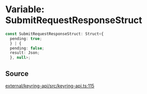 # Variable: SubmitRequestResponseStruct

```ts
const SubmitRequestResponseStruct: Struct<{
  pending: true;
  } | {
  pending: false;
  result: Json;
  }, null>;
```

## Source

[external/keyring-api/src/keyring-api.ts:115](https://github.com/MetaMask/keyring-api/blob/1c8eeb9/src/keyring-api.ts#L115)
